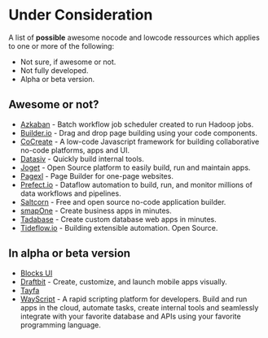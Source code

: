 # Under Consideration

A list of **possible** awesome nocode and lowcode ressources which applies to one or more of the following:

- Not sure, if awesome or not.
- Not fully developed.
- Alpha or beta version.

## Awesome or not?

- [Azkaban](https://azkaban.github.io/) - Batch workflow job scheduler created to run Hadoop jobs.
- [Builder.io](https://www.builder.io/) - Drag and drop page building using your code components.
- [CoCreate](https://cocreate.app/) - A low-code Javascript framework for building collaborative no-code platforms, apps and UI.
- [Datasiv](https://www.datasiv.io/) - Quickly build internal tools.
- [Joget](https://www.joget.org/) - Open Source platform to easily build, run and maintain apps.
- [Pagexl](https://pagexl.com/) - Page Builder for one-page websites.
- [Prefect.io](https://www.prefect.io/) - Dataflow automation to build, run, and monitor millions of data workflows and pipelines.
- [Saltcorn](https://saltcorn.com/) - Free and open source no-code application builder.
- [smapOne](https://www.smapone.com/) - Create business apps in minutes.
- [Tadabase](https://tadabase.io/) - Create custom database web apps in minutes.
- [Tideflow.io](https://www.tideflow.io/) - Building extensible automation. Open Source.

## In alpha or beta version

- [Blocks UI](https://blocks-ui.com/)
- [Draftbit](https://draftbit.com/) - Create, customize, and launch mobile apps visually.
- [Tayfa](https://usetayfa.com/)
- [WayScript](https://wayscript.com/) - A rapid scripting platform for developers. Build and run apps in the cloud, automate tasks, create internal tools and seamlessly integrate with your favorite database and APIs using your favorite programming language.
